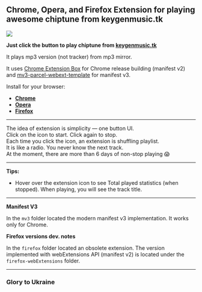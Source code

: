 Chrome, Opera, and Firefox Extension for playing awesome chiptune from keygenmusic.tk
------------------------------------------------------------------------------------

![](https://raw.githubusercontent.com/onikienko/keygenjukebox-play-button/master/chromium/img/ext_icons/128.png)

**Just click the button to play chiptune from [keygenmusic.tk](http://keygenmusic.tk/)**

It plays mp3 version (not tracker) from mp3 mirror.

It uses [Chrome Extension Box](https://github.com/onikienko/chrome-extensions-box) for Chrome release building (manifest
v2) and [mv3-parcel-webext-template](https://github.com/onikienko/mv3-parcel-webext-template) for manifest v3.

Install for your browser:

- **[Chrome](https://chrome.google.com/webstore/detail/keygenjukebox-play-button/olephdnjkkjiidgifanfiimkbbcaogid)**
- **[Opera](https://addons.opera.com/extensions/details/keygenjukebox-play-button/)**
- **[Firefox](https://addons.mozilla.org/addon/keygen-music-play-button/)**

--------------------------------------------------------------------------------------------

The idea of extension is simplicity — one button UI.  
Click on the icon to start. Click again to stop.  
Each time you click the icon, an extension is shuffling playlist.  
It is like a radio. You never know the next track.  
At the moment, there are more than 6 days of non-stop playing :scream:  

-----------------------------------------------------------------------------------------------

**Tips:**  

- Hover over the extension icon to see Total played statistics (when stopped). When playing, you will see the track title.

------------------------------------------------------------------------------------------------

**Manifest V3**

In the `mv3` folder located the modern manifest v3 implementation. It works only for Chrome. 

**Firefox versions dev. notes**

In the `firefox` folder located an obsolete extension. The version implemented with webExtensions API (manifest v2) is located under
the `firefox-webExtensions` folder.

------------------------------------------------------

### Glory to Ukraine
